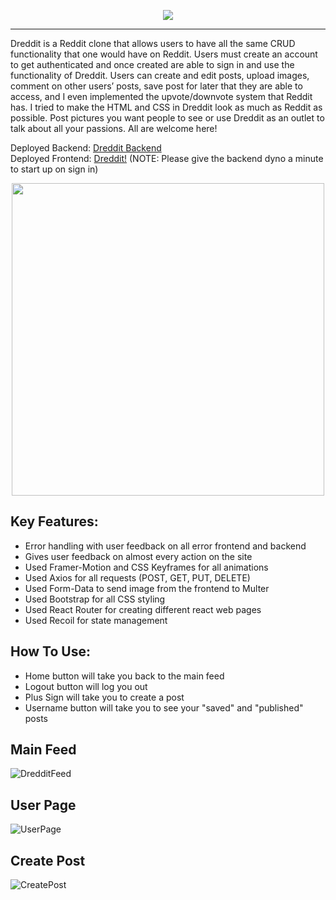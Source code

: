 <p align="center">
  <img src='https://user-images.githubusercontent.com/78124357/125202523-f53b7c00-e241-11eb-91e5-8af500b64e77.gif' />
</p>

---

Dreddit is a Reddit clone that allows users to have all the same CRUD functionality that one would have on Reddit. Users must create an account to get authenticated and once created are able to sign in and use the functionality of Dreddit. Users can create and edit posts, upload images, comment on other users’ posts, save post for later that they are able to access, and I even implemented the upvote/downvote system that Reddit has. I tried to make the HTML and CSS in Dreddit look as much as Reddit as possible. Post pictures you want people to see or use Dreddit as an outlet to talk about all your passions. All are welcome here!

Deployed Backend: <a href="https://boiling-shelf-57510.herokuapp.com/">Dreddit Backend</a> <br />
Deployed Frontend: <a href="https://master.dvzb15cl8s3db.amplifyapp.com/">Dreddit!</a> (NOTE: Please give the backend dyno a minute to start up on sign in)

<p align="center">
  <img src='https://media4.giphy.com/media/zIqVuFb4exeLuYko0Z/giphy.gif?cid=790b7611ea14a5dc51443b44fd351002523f1c6d03489e9b&rid=giphy.gif&ct=g' width="500vw" />
</p>

## Key Features:
- Error handling with user feedback on all error frontend and backend
- Gives user feedback on almost every action on the site
- Used Framer-Motion and CSS Keyframes for all animations
- Used Axios for all requests (POST, GET, PUT, DELETE)
- Used Form-Data to send image from the frontend to Multer
- Used Bootstrap for all CSS styling
- Used React Router for creating different react web pages
- Used Recoil for state management

## How To Use:
- Home button will take you back to the main feed
- Logout button will log you out
- Plus Sign will take you to create a post
- Username button will take you to see your "saved" and "published" posts

## Main Feed
![DredditFeed](https://user-images.githubusercontent.com/78124357/125206615-1efe9e00-e256-11eb-8365-fa70840dee19.png)

## User Page
![UserPage](https://user-images.githubusercontent.com/78124357/125207390-0e502700-e25a-11eb-9117-8704496cb317.PNG)

## Create Post
![CreatePost](https://user-images.githubusercontent.com/78124357/125207394-1740f880-e25a-11eb-90e6-18a528a046ad.png)






